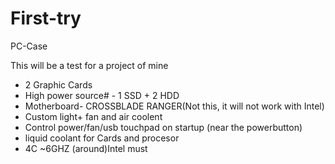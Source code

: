 # First-try
PC-Case

 This will be a test for a project of mine
 - 2 Graphic Cards
 - High power source# - 1 SSD + 2 HDD
 - Motherboard- CROSSBLADE RANGER(Not this, it will not work with Intel)
 - Custom light+ fan and air coolent
 - Control power/fan/usb touchpad on startup (near the powerbutton)
 - liquid coolant for Cards and procesor
 - 4C ~6GHZ (around)Intel must
